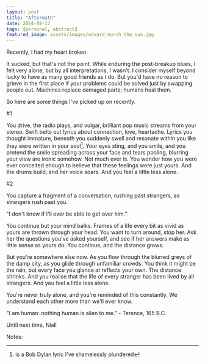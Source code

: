 ```yaml
---
layout: post
title: "Aftermath"
date: 2024-08-17
tags: [personal, abstract]
featured_image: assets/images/edvard_munch_the_sun.jpg
---
```


Recently, I had my heart broken.

It sucked, but that's not the point. While enduring the post-breakup blues, I felt very alone, but by all interpretations, I wasn't. I consider myself beyond lucky to have as many good friends as I do. But you'd have no reason to grieve in the first place if your problems could be solved just by swapping people out. Machines replace damaged parts; humans heal them.

So here are some things I've picked up on recently.

#1

You drive, the radio plays, and vulgar, brilliant pop music streams from your stereo. Swift belts out lyrics about connection, love, heartache. Lyrics you thought immature, beneath you suddenly swell and resonate within you like they were written in your soul[^1]. Your eyes sting, and you smile, and you pretend the smile spreading across your face and tears pooling, blurring your view are ironic somehow. Not much ever is. You wonder how you were ever conceited enough to believe that these feelings were just yours. And the drums build, and her voice soars. And you feel a little less alone.

#2

You capture a fragment of a conversation, rushing past strangers, as strangers rush past you.

"I don't know if I'll ever be able to get over him."

You continue but your mind balks. Frames of a life every bit as vivid as yours are thrown through your head. You want to turn around, stop her. Ask her the questions you've asked yourself, and see if her answers make as little sense as yours do. You continue, and the distance grows.

But you're somewhere else now. As you flow through the blurred greys of the damp city, as you glide through unfamiliar crowds. You think it might be the rain, but every face you glance at reflects your own. The distance shrinks. And you realise that the life of every stranger has been lived by all strangers. And you feel a little less alone.

You're never truly alone, and you're reminded of this constantly. We understand each other more than we'll ever know.

"I am human: nothing human is alien to me." - Terence, 165 B.C.

Until next time,
Niall

Notes:
[^1]: is a Bob Dylan lyric I've shamelessly plundered